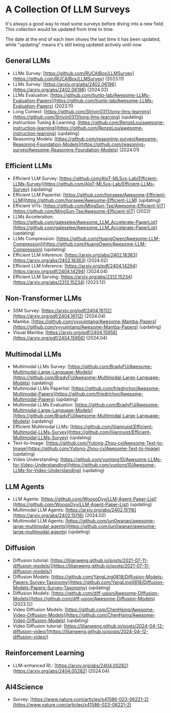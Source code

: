 # A Collection Of LLM Surveys

It's always a good way to read some surveys before diving into a new field. This collection would be updated from time to time.

The date at the end of each item shows the last time it has been updated, while "updating" means it's still being updated actively until now.

General LLMs
------
+ LLMs Survey: [https://github.com/RUCAIBox/LLMSurvey](https://github.com/RUCAIBox/LLMSurvey) (2023.11)   
+ LLMs Survey: [https://arxiv.org/abs/2402.06196](https://arxiv.org/abs/2402.06196) (2024.02)
+ LLMs Evaluation: [https://github.com/tjunlp-lab/Awesome-LLMs-Evaluation-Papers](https://github.com/tjunlp-lab/Awesome-LLMs-Evaluation-Papers) (2023.11)
+ Long Context: [https://github.com/Strivin0311/long-llms-learning](https://github.com/Strivin0311/long-llms-learning) (updating)
+ Instruction Tuning & Learning: [https://github.com/RenzeLou/awesome-instruction-learning](https://github.com/RenzeLou/awesome-instruction-learning) (updating)
+ Reasoning Models: [https://github.com/reasoning-survey/Awesome-Reasoning-Foundation-Models](https://github.com/reasoning-survey/Awesome-Reasoning-Foundation-Models) (2024.01)

Efficient LLMs
------
+ Efficient LLM Survey: [https://github.com/AIoT-MLSys-Lab/Efficient-LLMs-Survey](https://github.com/AIoT-MLSys-Lab/Efficient-LLMs-Survey) (updating)
+ Efficient LLM Paperlist: [https://github.com/horseee/Awesome-Efficient-LLM](https://github.com/horseee/Awesome-Efficient-LLM) (updating)
+ Efficient ViTs: [https://github.com/MingSun-Tse/Awesome-Efficient-ViT](https://github.com/MingSun-Tse/Awesome-Efficient-ViT) (2022)
+ LLMs Acceleration: [https://github.com/galeselee/Awesome_LLM_Accelerate-PaperList](https://github.com/galeselee/Awesome_LLM_Accelerate-PaperList) (updating)
+ LLMs Compression: [https://github.com/HuangOwen/Awesome-LLM-Compression](https://github.com/HuangOwen/Awesome-LLM-Compression) (updating)
+ Efficient LLM Inference: [https://arxiv.org/abs/2402.16363](https://arxiv.org/abs/2402.16363) (2024.02)
+ Efficient LLM Inference: [https://arxiv.org/pdf/2404.14294](https://arxiv.org/pdf/2404.14294) (2024.04)
+ Efficient LLM Serving: [https://arxiv.org/abs/2312.15234](https://arxiv.org/abs/2312.15234) (2023.12)


Non-Transformer LLMs
---
+ SSM Survey: [https://arxiv.org/pdf/2404.16112](https://arxiv.org/pdf/2404.16112) (2024.04)
+ Mamba: [https://github.com/yyyujintang/Awesome-Mamba-Papers](https://github.com/yyyujintang/Awesome-Mamba-Papers) (updating)
+ Visual Mamba: [https://arxiv.org/pdf/2404.15956](https://arxiv.org/pdf/2404.15956) (2024.04)

Multimodal LLMs
------
+ Multimodal LLMs Survey: [https://github.com/BradyFU/Awesome-Multimodal-Large-Language-Models](https://github.com/BradyFU/Awesome-Multimodal-Large-Language-Models) (updating)
+ Multimodal LLMs Paperlist: [https://github.com/friedrichor/Awesome-Multimodal-Papers](https://github.com/friedrichor/Awesome-Multimodal-Papers) (updating)
+ Multimodal LLMs Evaluation: [https://github.com/BradyFU/Awesome-Multimodal-Large-Language-Models](https://github.com/BradyFU/Awesome-Multimodal-Large-Language-Models) (updating)
+ Efficient Multimodal LLMs: [https://github.com/lijiannuist/Efficient-Multimodal-LLMs-Survey](https://github.com/lijiannuist/Efficient-Multimodal-LLMs-Survey) (updating)
+ Text-to-Image: [https://github.com/Yutong-Zhou-cv/Awesome-Text-to-Image](https://github.com/Yutong-Zhou-cv/Awesome-Text-to-Image) (updating)
+ Video Understanding: [https://github.com/yunlong10/Awesome-LLMs-for-Video-Understanding](https://github.com/yunlong10/Awesome-LLMs-for-Video-Understanding) (updating)

LLM Agents
------
+ LLM Agents: [https://github.com/WooooDyy/LLM-Agent-Paper-List](https://github.com/WooooDyy/LLM-Agent-Paper-List) (updating)
+ Multimodal LLM Agents: [https://arxiv.org/abs/2402.15116](https://arxiv.org/abs/2402.15116) (2024.02)
+ Multimodal LLM Agents: [https://github.com/jun0wanan/awesome-large-multimodal-agents](https://github.com/jun0wanan/awesome-large-multimodal-agents) (updating)

Diffusion
------
+ Diffusion tutorial: [https://lilianweng.github.io/posts/2021-07-11-diffusion-models/](https://lilianweng.github.io/posts/2021-07-11-diffusion-models/)
+ Diffusion Models: [https://github.com/YangLing0818/Diffusion-Models-Papers-Survey-Taxonomy](https://github.com/YangLing0818/Diffusion-Models-Papers-Survey-Taxonomy) (updating)
+ Diffusion Models: [https://github.com/diff-usion/Awesome-Diffusion-Models](https://github.com/diff-usion/Awesome-Diffusion-Models) (2023.12)
+ Video Diffusion Models: [https://github.com/ChenHsing/Awesome-Video-Diffusion-Models](https://github.com/ChenHsing/Awesome-Video-Diffusion-Models) (updating)
+ Video Diffusion tutorial: [https://lilianweng.github.io/posts/2024-04-12-diffusion-video/](https://lilianweng.github.io/posts/2024-04-12-diffusion-video/)

Reinforcement Learning
------
+ LLM-enhanced RL: [https://arxiv.org/abs/2404.00282](https://arxiv.org/abs/2404.00282) (2024.04)

AI4Science
------
+ Survey: [https://www.nature.com/articles/s41586-023-06221-2](https://www.nature.com/articles/s41586-023-06221-2)

